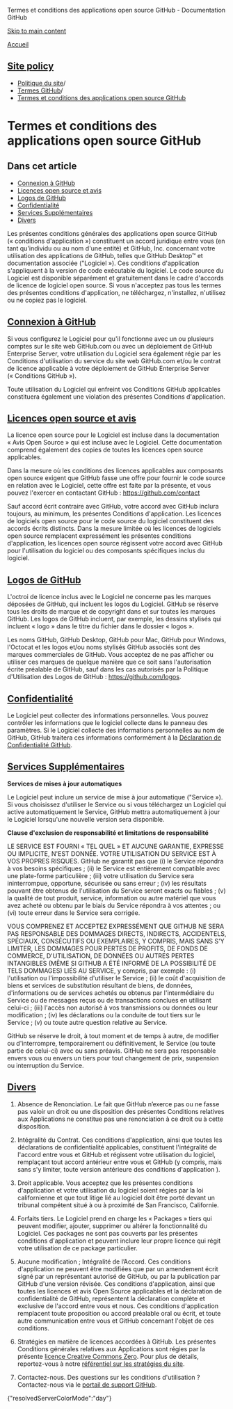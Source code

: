 Termes et conditions des applications open source GitHub - Documentation GitHub

[Skip to main content](#main-content)

[Accueil](/fr)

[Site policy](/fr/site-policy)
----------

* [Politique du site](/fr/site-policy)/
* [Termes GitHub](/fr/site-policy/github-terms)/
* [Termes et conditions des applications open source GitHub](/fr/site-policy/github-terms/github-open-source-applications-terms-and-conditions)

Termes et conditions des applications open source GitHub
==========

Dans cet article
----------

* [Connexion à GitHub](#connecting-to-github)
* [Licences open source et avis](#open-source-licenses-and-notices)
* [Logos de GitHub](#githubs-logos)
* [Confidentialité](#privacy)
* [Services Supplémentaires](#additional-services)
* [Divers](#miscellanea)

Les présentes conditions générales des applications open source GitHub (« conditions d'application ») constituent un accord juridique entre vous (en tant qu'individu ou au nom d'une entité) et GitHub, Inc. concernant votre utilisation des applications de GitHub, telles que GitHub Desktop™ et documentation associée ("Logiciel »). Ces conditions d'application s'appliquent à la version de code exécutable du logiciel. Le code source du Logiciel est disponible séparément et gratuitement dans le cadre d'accords de licence de logiciel open source. Si vous n'acceptez pas tous les termes des présentes conditions d'application, ne téléchargez, n'installez, n'utilisez ou ne copiez pas le logiciel.

[Connexion à GitHub](#connecting-to-github)
----------

Si vous configurez le Logiciel pour qu'il fonctionne avec un ou plusieurs comptes sur le site web GitHub.com ou avec un déploiement de GitHub Enterprise Server, votre utilisation du Logiciel sera également régie par les Conditions d'utilisation du service du site web GitHub.com et/ou le contrat de licence applicable à votre déploiement de GitHub Enterprise Server (« Conditions GitHub »).

Toute utilisation du Logiciel qui enfreint vos Conditions GitHub applicables constituera également une violation des présentes Conditions d'application.

[Licences open source et avis](#open-source-licenses-and-notices)
----------

La licence open source pour le Logiciel est incluse dans la documentation « Avis Open Source » qui est incluse avec le Logiciel. Cette documentation comprend également des copies de toutes les licences open source applicables.

Dans la mesure où les conditions des licences applicables aux composants open source exigent que GitHub fasse une offre pour fournir le code source en relation avec le Logiciel, cette offre est faite par la présente, et vous pouvez l'exercer en contactant GitHub : <https://github.com/contact>

Sauf accord écrit contraire avec GitHub, votre accord avec GitHub inclura toujours, au minimum, les présentes Conditions d'application. Les licences de logiciels open source pour le code source du logiciel constituent des accords écrits distincts. Dans la mesure limitée où les licences de logiciels open source remplacent expressément les présentes conditions d'application, les licences open source régissent votre accord avec GitHub pour l'utilisation du logiciel ou des composants spécifiques inclus du logiciel.

[Logos de GitHub](#githubs-logos)
----------

L'octroi de licence inclus avec le Logiciel ne concerne pas les marques déposées de GitHub, qui incluent les logos du Logiciel. GitHub se réserve tous les droits de marque et de copyright dans et sur toutes les marques GitHub. Les logos de GitHub incluent, par exemple, les dessins stylisés qui incluent « logo » dans le titre du fichier dans le dossier « logos ».

Les noms GitHub, GitHub Desktop, GitHub pour Mac, GitHub pour Windows, l'Octocat et les logos et/ou noms stylisés GitHub associés sont des marques commerciales de GitHub. Vous acceptez de ne pas afficher ou utiliser ces marques de quelque manière que ce soit sans l'autorisation écrite préalable de GitHub, sauf dans les cas autorisés par la Politique d'Utilisation des Logos de GitHub : <https://github.com/logos>.

[Confidentialité](#privacy)
----------

Le Logiciel peut collecter des informations personnelles. Vous pouvez contrôler les informations que le logiciel collecte dans le panneau des paramètres. Si le Logiciel collecte des informations personnelles au nom de GitHub, GitHub traitera ces informations conformément à la [Déclaration de Confidentialité GitHub](/fr/site-policy/privacy-policies/github-privacy-statement).

[Services Supplémentaires](#additional-services)
----------

**Services de mises à jour automatiques**

Le Logiciel peut inclure un service de mise à jour automatique ("Service »). Si vous choisissez d'utiliser le Service ou si vous téléchargez un Logiciel qui active automatiquement le Service, GitHub mettra automatiquement à jour le Logiciel lorsqu'une nouvelle version sera disponible.

**Clause d'exclusion de responsabilité et limitations de responsabilité**

LE SERVICE EST FOURNI « TEL QUEL » ET AUCUNE GARANTIE, EXPRESSE OU IMPLICITE, N'EST DONNÉE. VOTRE UTILISATION DU SERVICE EST À VOS PROPRES RISQUES. GitHub ne garantit pas que (i) le Service répondra à vos besoins spécifiques ; (ii) le Service est entièrement compatible avec une plate-forme particulière ; (iii) votre utilisation du Service sera ininterrompue, opportune, sécurisée ou sans erreur ; (iv) les résultats pouvant être obtenus de l'utilisation du Service seront exacts ou fiables ; (v) la qualité de tout produit, service, information ou autre matériel que vous avez acheté ou obtenu par le biais du Service répondra à vos attentes ; ou (vi) toute erreur dans le Service sera corrigée.

VOUS COMPRENEZ ET ACCEPTEZ EXPRESSÉMENT QUE GITHUB NE SERA PAS RESPONSABLE DES DOMMAGES DIRECTS, INDIRECTS, ACCIDENTELS, SPÉCIAUX, CONSÉCUTIFS OU EXEMPLAIRES, Y COMPRIS, MAIS SANS S'Y LIMITER, LES DOMMAGES POUR PERTES DE PROFITS, DE FONDS DE COMMERCE, D'UTILISATION, DE DONNÉES OU AUTRES PERTES INTANGIBLES (MÊME SI GITHUB A ÉTÉ INFORMÉ DE LA POSSIBILITÉ DE TELS DOMMAGES) LIÉS AU SERVICE, y compris, par exemple : (i) l'utilisation ou l'impossibilité d'utiliser le Service ; (ii) le coût d'acquisition de biens et services de substitution résultant de biens, de données, d'informations ou de services achetés ou obtenus par l'intermédiaire du Service ou de messages reçus ou de transactions conclues en utilisant celui-ci ; (iii) l'accès non autorisé à vos transmissions ou données ou leur modification ; (iv) les déclarations ou la conduite de tout tiers sur le Service ; (v) ou toute autre question relative au Service.

GitHub se réserve le droit, à tout moment et de temps à autre, de modifier ou d'interrompre, temporairement ou définitivement, le Service (ou toute partie de celui-ci) avec ou sans préavis. GitHub ne sera pas responsable envers vous ou envers un tiers pour tout changement de prix, suspension ou interruption du Service.

[Divers](#miscellanea)
----------

1. Absence de Renonciation. Le fait que GitHub n’exerce pas ou ne fasse pas valoir un droit ou une disposition des présentes Conditions relatives aux Applications ne constitue pas une renonciation à ce droit ou à cette disposition.

2. Intégralité du Contrat. Ces conditions d'application, ainsi que toutes les déclarations de confidentialité applicables, constituent l'intégralité de l'accord entre vous et GitHub et régissent votre utilisation du logiciel, remplaçant tout accord antérieur entre vous et GitHub (y compris, mais sans s'y limiter, toute version antérieure des conditions d'application ).

3. Droit applicable. Vous acceptez que les présentes conditions d'application et votre utilisation du logiciel soient régies par la loi californienne et que tout litige lié au logiciel doit être porté devant un tribunal compétent situé à ou à proximité de San Francisco, Californie.

4. Forfaits tiers. Le Logiciel prend en charge les « Packages » tiers qui peuvent modifier, ajouter, supprimer ou altérer la fonctionnalité du Logiciel. Ces packages ne sont pas couverts par les présentes conditions d'application et peuvent inclure leur propre licence qui régit votre utilisation de ce package particulier.

5. Aucune modification ; Intégralité de l’Accord. Ces conditions d'application ne peuvent être modifiées que par un amendement écrit signé par un représentant autorisé de GitHub, ou par la publication par GitHub d'une version révisée. Ces conditions d'application, ainsi que toutes les licences et avis Open Source applicables et la déclaration de confidentialité de GitHub, représentent la déclaration complète et exclusive de l'accord entre vous et nous. Ces conditions d'application remplacent toute proposition ou accord préalable oral ou écrit, et toute autre communication entre vous et GitHub concernant l'objet de ces conditions.

6. Stratégies en matière de licences accordées à GitHub. Les présentes Conditions générales relatives aux Applications sont régies par la présente [licence Creative Commons Zero](https://creativecommons.org/publicdomain/zero/1.0/). Pour plus de détails, reportez-vous à notre [référentiel sur les stratégies du site](https://github.com/github/site-policy#license).

7. Contactez-nous. Des questions sur les conditions d'utilisation ? Contactez-nous via le [portail de support GitHub](https://support.github.com/).

{"resolvedServerColorMode":"day"}
